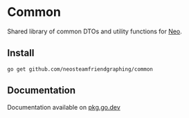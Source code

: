 # Common

Shared library of common DTOs and utility functions for [Neo](https://github.com/NeoSteamFriendGraphing/neo).


## Install
`go get github.com/neosteamfriendgraphing/common`

## Documentation
Documentation available on [pkg.go.dev](https://pkg.go.dev/github.com/neosteamfriendgraphing/common)
